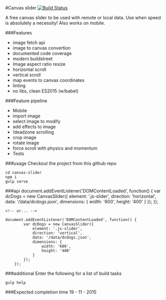 #Canvas slider [![Build Status](https://travis-ci.org/code0wl/canvas-slider.svg)](https://travis-ci.org/code0wl/canvas-slider)

A free canvas slider to be used with remote or local data.
Use when speed is absolutely a necessity! Also works on mobile.

###Features
- image fetch api
- image to canvas convertion
- documented code coverage
- modern buildstreet
- Image aspect ratio resize
- horizontal scroll
- vertical scroll
- map events to canvas coordinates
- linting
- no libs, clean ES2015 (w/babel)

###Feature pipeline
- Mobile
- import image
- select image to modify
- add effects to image
- !deadzone scrolling 
- crop image
- rotate image
- force scroll with physics and momentum
- Tests

###usage
Checkout the project from this github repo
    
    cd canvas-slider
    npm i 
    gulp serve
    
    

###api
    document.addEventListener('DOMContentLoaded', function() {
        var dcDogs = new CanvasSlider({
            element: '.js-slider',
            direction: 'horizontal',
            data: '/data/dcdogs.json',
            dimensions: {
                width: '600',
                height: '400'
            }
        });
    });
    
    <!-- or... -->
    
    document.addEventListener('DOMContentLoaded', function() {
            var dcDogs = new CanvasSlider({
                element: '.js-slider',
                direction: 'vertical',
                data: '/data/dcdogs.json',
                dimensions: {
                    width: '600',
                    height: '400'
                }
            });
        });
    
    
###additional
Enter the following for a list of build tasks
    
    gulp help
    

###Expected completion time
19 - 11 - 2015